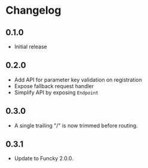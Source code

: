 # Changelog

## 0.1.0
- Initial release

## 0.2.0
- Add API for parameter key validation on registration
- Expose fallback request handler
- Simplify API by exposing `Endpoint`

## 0.3.0
- A single trailing "/" is now trimmed before routing.

## 0.3.1
- Update to Funcky 2.0.0.
